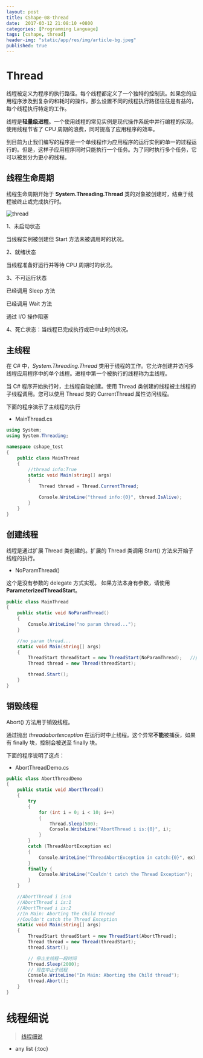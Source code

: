 ```yaml
---
layout: post
title: CShape-08-thread
date:  2017-03-12 21:08:10 +0800
categories: [Programming Language]
tags: [cshape, thread]
header-img: "static/app/res/img/article-bg.jpeg"
published: true
---
```



# Thread

线程被定义为程序的执行路径。每个线程都定义了一个独特的控制流。如果您的应用程序涉及到复杂的和耗时的操作，那么设置不同的线程执行路径往往是有益的，每个线程执行特定的工作。

线程是**轻量级进程**。一个使用线程的常见实例是现代操作系统中并行编程的实现。使用线程节省了 CPU 周期的浪费，同时提高了应用程序的效率。

到目前为止我们编写的程序是一个单线程作为应用程序的运行实例的单一的过程运行的。但是，这样子应用程序同时只能执行一个任务。为了同时执行多个任务，它可以被划分为更小的线程。


## 线程生命周期

线程生命周期开始于 **System.Threading.Thread** 类的对象被创建时，结束于线程被终止或完成执行时。

![thread](https://raw.githubusercontent.com/houbb/resource/master/img/cshape/2017-03-12-cshape-thread.png)

1、未启动状态

当线程实例被创建但 Start 方法未被调用时的状况。

2、就绪状态

当线程准备好运行并等待 CPU 周期时的状况。

3、不可运行状态

已经调用 Sleep 方法

已经调用 Wait 方法

通过 I/O 操作阻塞

4、死亡状态：当线程已完成执行或已中止时的状况。


## 主线程

在 C# 中，*System.Threading.Thread* 类用于线程的工作。它允许创建并访问多线程应用程序中的单个线程。进程中第一个被执行的线程称为主线程。

当 C# 程序开始执行时，主线程自动创建。使用 Thread 类创建的线程被主线程的子线程调用。您可以使用 Thread 类的 CurrentThread 属性访问线程。

下面的程序演示了主线程的执行

- MainThread.cs

```c#
using System;
using System.Threading;

namespace cshape_test
{
	public class MainThread
	{
		//thread info:True
		static void Main(string[] args)
		{
			Thread thread = Thread.CurrentThread;

			Console.WriteLine("thread info:{0}", thread.IsAlive);
		}
	}
}
```

## 创建线程

线程是通过扩展 Thread 类创建的。扩展的 Thread 类调用 Start() 方法来开始子线程的执行。


- NoParamThread()
 
这个是没有参数的 delegate 方式实现。 如果方法本身有参数，请使用 **ParameterizedThreadStart**。 

```c#
public class MainThread
{
    public static void NoParamThread()
    {
        Console.WriteLine("no param thread...");
    }

    //no param thread...
    static void Main(string[] args)
    {
        ThreadStart threadStart = new ThreadStart(NoParamThread);	//public delegate void ThreadStart();
        Thread thread = new Thread(threadStart);

        thread.Start();
    }
}
```

## 销毁线程

Abort() 方法用于销毁线程。

通过抛出 *threadabortexception* 在运行时中止线程。这个异常**不能**被捕获，如果有 finally 块，控制会被送至 finally 块。

下面的程序说明了这点：


- AbortThreadDemo.cs

```c#
public class AbortThreadDemo
{
    public static void AbortThread()
    {
        try
        {
            for (int i = 0; i < 10; i++)
            {
                Thread.Sleep(500);
                Console.WriteLine("AbortThread i is:{0}", i);
            }
        }
        catch (ThreadAbortException ex)
        {
            Console.WriteLine("ThreadAbortException in catch:{0}", ex);
        }
        finally {
            Console.WriteLine("Couldn't catch the Thread Exception");
        }
    }

    //AbortThread i is:0
    //AbortThread i is:1
    //AbortThread i is:2
    //In Main: Aborting the Child thread
    //Couldn't catch the Thread Exception
    static void Main(string[] args)
    {
        ThreadStart threadStart = new ThreadStart(AbortThread);	
        Thread thread = new Thread(threadStart);
        thread.Start();

        // 停止主线程一段时间
        Thread.Sleep(2000);
        // 现在中止子线程
        Console.WriteLine("In Main: Aborting the Child thread");
        thread.Abort();
    }
}
```

# 线程细说

> [线程细说](http://www.cnblogs.com/leslies2/archive/2012/02/07/2310495.html)

* any list
{:toc}





